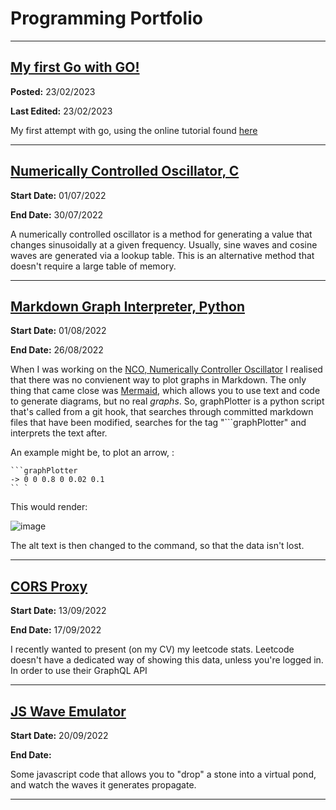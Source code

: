# Programming Portfolio

---

## [My first Go with GO!](./GO/intro/go.md)

**Posted:** 23/02/2023

**Last Edited:** 23/02/2023

My first attempt with go, using the online tutorial found [here](https://go.dev/tour/welcome/)

---

## [Numerically Controlled Oscillator, C](./c/NCO.md)

**Start Date:** 01/07/2022

**End Date:** 30/07/2022

A numerically controlled oscillator is a method for generating a value that changes sinusoidally at a given frequency. Usually, sine waves and cosine waves are generated via a lookup table. This is an alternative method that doesn't require a large table of memory.

---

## [Markdown Graph Interpreter, Python](./Python/graphPlotter.md)

**Start Date:** 01/08/2022

**End Date:** 26/08/2022

When I was working on the [NCO, Numerically Controller Oscillator](./c/NCO.md) I realised that there was no convienent way to plot graphs in Markdown. The only thing that came close was [Mermaid](https://mermaid-js.github.io/mermaid/#/), which allows you to use text and code to generate diagrams, but no real _graphs_. So, graphPlotter is a python script that's called from a git hook, that searches through committed markdown files that have been modified, searches for the tag "```graphPlotter" and interprets the text after.

An example might be, to plot an arrow, :

```
```graphPlotter
-> 0 0 0.8 0 0.02 0.1
`` `
```

This would render:

![image](https://user-images.githubusercontent.com/58208872/190349504-6e1215de-5b5f-4f08-98f5-7c5d34f86025.png)

The alt text is then changed to the command, so that the data isn't lost.

---

## [CORS Proxy](./JS/leetcode-api-cors.html)

**Start Date:** 13/09/2022

**End Date:** 17/09/2022

I recently wanted to present (on my CV) my leetcode stats. Leetcode doesn't have a dedicated way of showing this data, unless you're logged in. In order to use their GraphQL API 

---

## [JS Wave Emulator](./JS/Wave/wave.html)

**Start Date:** 20/09/2022

**End Date:** 

Some javascript code that allows you to "drop" a stone into a virtual pond, and watch the waves it generates propagate. 

---
